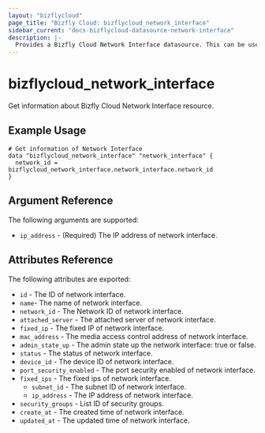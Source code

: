 ```yaml
---
layout: "bizflycloud"
page_title: "Bizfly Cloud: bizflycloud_network_interface"
sidebar_current: "docs-bizflycloud-datasource-network-interface"
description: |-
  Provides a Bizfly Cloud Network Interface datasource. This can be used to create, modify, and delete Network Interface.
---
```


# bizflycloud\_network\_interface

Get ìnformation about Bizfly Cloud Network Interface resource.

## Example Usage

```hcl
# Get information of Network Interface
data "bizflycloud_network_interface" "network_interface" {
  network_id = bizflycloud_network_interface.network_interface.network_id
}
```

## Argument Reference

The following arguments are supported:

* `ip_address` - (Required) The IP address of network interface.

## Attributes Reference

The following attributes are exported:

* `id` - The ID of network interface.
* `name`- The name of network interface.
* `network_id` - The Network ID of network interface.
* `attached_server` - The attached server of network interface.
* `fixed_ip` - The fixed IP of network interface.
* `mac_address` - The media access control address of network interface.
* `admin_state_up` - The admin state up the network interface: true or false.
* `status` - The status of network interface.
* `device_id` - The device ID of network interface.
* `port_security_enabled` - The port security enabled of network interface.
* `fixed_ips` - The fixed ips of network interface.
  * `subnet_id` - The subnet ID of network interface.
  * `ip_address` - The IP address of network interface.
* `security_groups` - List ID of security groups.
* `create_at` - The created time of network interface.
* `updated_at` - The updated time of network interface.
